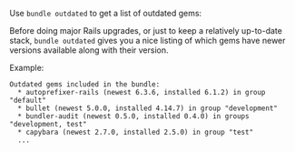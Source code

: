 Use `bundle outdated` to get a list of outdated gems:

Before doing major Rails upgrades, or just to keep a relatively up-to-date stack, `bundle outdated` gives you a nice listing of which gems have newer versions available along with their version.

Example:

```
Outdated gems included in the bundle:
  * autoprefixer-rails (newest 6.3.6, installed 6.1.2) in group "default"
  * bullet (newest 5.0.0, installed 4.14.7) in group "development"
  * bundler-audit (newest 0.5.0, installed 0.4.0) in groups "development, test"
  * capybara (newest 2.7.0, installed 2.5.0) in group "test"
  ...
```
